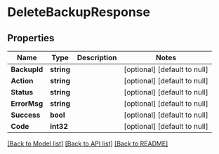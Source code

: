 # DeleteBackupResponse

## Properties
Name | Type | Description | Notes
------------ | ------------- | ------------- | -------------
**BackupId** | **string** |  | [optional] [default to null]
**Action** | **string** |  | [optional] [default to null]
**Status** | **string** |  | [optional] [default to null]
**ErrorMsg** | **string** |  | [optional] [default to null]
**Success** | **bool** |  | [optional] [default to null]
**Code** | **int32** |  | [optional] [default to null]

[[Back to Model list]](../README.md#documentation-for-models) [[Back to API list]](../README.md#documentation-for-api-endpoints) [[Back to README]](../README.md)

